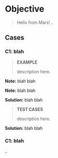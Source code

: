 <!--
[ file: README.md                   ]
====================================[ sec-1: primer   ]
- description  :: ..                :
	L1: ..
	L2: ..
-------------------------------------
- explanation  :: ..                :
	L1: ..
	L2: ..
====================================[ sec-2: contents ]--> 
# Objective

> Hello from Mars!
> ..

## Cases

### C1: blah

> **EXAMPLE**
>
> description here.

**Note:** blah blah

**Note:** blah blah

**Solution:** blah blah

> **TEST CASES**
>
> description here.

**Solution:** blah blah

### C1: blah

..

<!--
====================================[ sec-2: END      ]-->

